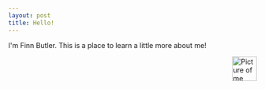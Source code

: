 ```yaml
---
layout: post
title: Hello!
---
```

I'm Finn Butler. This is a place to learn a little more about me!

<img src="{{site.baseurl}}/images/Headshot.jpg" alt="Picture of me" width="50" height="50"
style="float: right; margin-top: 0px; margin-left: 10px" />
